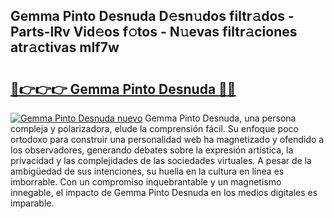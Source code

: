 ## Gemma Pinto Desnuda D𝚎sn𝚞dos filtr𝚊dos - Parts-lRv Vid𝚎os f𝚘tos - N𝚞evas filtr𝚊ciones atr𝚊ctivas mIf7w

# <h2><a href="http://mb6qipm.tromn.icu/?c=Gemma+Pinto+Desnuda">🔗👉👉👉 Gemma Pinto Desnuda 🔗🔗</a></h2>

[![Gemma Pinto Desnuda nuevo](https://i.imgur.com/pEAQMta.gif)](http://mb6qipm.tromn.icu/?c=Gemma+Pinto+Desnuda)
Gemma Pinto Desnuda, una persona compleja y polarizadora, elude la comprensión fácil. Su enfoque poco ortodoxo para construir una personalidad web ha magnetizado y ofendido a los observadores, generando debates sobre la expresión artística, la privacidad y las complejidades de las sociedades virtuales. A pesar de la ambigüedad de sus intenciones, su huella en la cultura en línea es imborrable. Con un compromiso inquebrantable y un magnetismo innegable, el impacto de Gemma Pinto Desnuda en los medios digitales es imparable.
